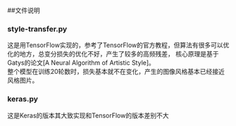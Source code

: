 ##文件说明
### style-transfer.py
这是用TensorFlow实现的，参考了TensorFlow的官方教程，但算法有很多可以优化的地方，总变分损失的优化不好，产生了较多的高频残差，
核心原理是基于Gatys的论文[A Neural Algorithm of Artistic Style]。<br>
整个模型在训练20轮数时，损失基本就不在变化，产生的图像风格基本已经接近风格图片。

### keras.py
这是Keras的版本其大致实现和TensorFlow的版本差别不大